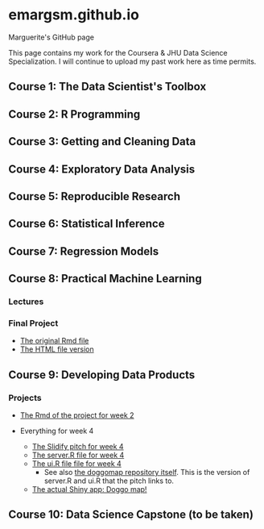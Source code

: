 # emargsm.github.io
Marguerite's GitHub page

This page contains my work for the Coursera & JHU Data Science Specialization. I will continue to upload my past work here as time permits.

## Course 1: The Data Scientist's Toolbox
## Course 2: R Programming
## Course 3: Getting and Cleaning Data
## Course 4: Exploratory Data Analysis
## Course 5: Reproducible Research
## Course 6: Statistical Inference
## Course 7: Regression Models
## Course 8: Practical Machine Learning
### Lectures
### Final Project
   * [The original Rmd file](08PML/PML-final-project.Rmd)
   * [The HTML file version](08PML/PML-final-project.html)
   
## Course 9: Developing Data Products
### Projects
   * [The Rmd of the project for week 2](09DDP/map_puppers.Rmd)
   
   * Everything for week 4
      + [The Slidify pitch for week 4](09DDP/slidify/index.html)
      + [The server.R file for week 4](09DDP/server.R)
      + [The ui.R file file for week 4](09DDP/ui.R)
         + See also [the doggomap repository itself](https://github.com/emargsm/doggomap). This is the version of server.R and ui.R that the pitch links to.
      + [The actual Shiny app: Doggo map!](https://emargsm.shinyapps.io/doggomap/)
   
## Course 10: Data Science Capstone (to be taken)
